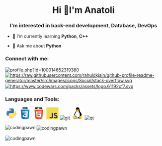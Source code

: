 <h1 align="center">Hi 👋I'm Anatoli</h1>
<h3 align="center">I'm interested in back-end development, Database, DevOps</h3>

- 🌱 I’m currently learning **Python**, **C++**

- 💬 Ask me about **Python**

<h3 align="left">Connect with me:</h3>
<p align="left">
<a href="https://fb.com/profile.php?id=100014652319380" target="blank"><img align="center" src="https://raw.githubusercontent.com/rahuldkjain/github-profile-readme-generator/master/src/images/icons/Social/facebook.svg" alt="profile.php?id=100014652319380" height="30" width="40" /></a>
<a href="https://stackoverflow.com/users/18422727" target="blank"><img align="center" src="https://raw.githubusercontent.com/rahuldkjain/github-profile-readme-generator/master/src/images/icons/Social/stack-overflow.svg" alt="https://raw.githubusercontent.com/rahuldkjain/github-profile-readme-generator/master/src/images/icons/Social/stack-overflow.svg" height="30" width="40" /></a>
<a href="https://www.codewars.com/users/Coding_Jack" target="blank"><img align="center" src="https://www.codewars.com/packs/assets/logo.61192cf7.svg" alt="https://www.codewars.com/packs/assets/logo.61192cf7.svg" height="30" width="40" /></a>
</p>

<h3 align="left">Languages and Tools:</h3>
<p align="left"> <a href="https://www.python.org" target="_blank" rel="noreferrer"> <img src="https://raw.githubusercontent.com/devicons/devicon/master/icons/python/python-original.svg" alt="python" width="40" height="40"/> </a><a href="https://www.w3schools.com/css/" target="_blank" rel="noreferrer"> <img src="https://raw.githubusercontent.com/devicons/devicon/master/icons/css3/css3-original-wordmark.svg" alt="css3" width="40" height="40"/> </a> <a href="https://www.w3.org/html/" target="_blank" rel="noreferrer"> <img src="https://raw.githubusercontent.com/devicons/devicon/master/icons/html5/html5-original-wordmark.svg" alt="html5" width="40" height="40"/> </a> <a href="https://developer.mozilla.org/en-US/docs/Web/JavaScript" target="_blank" rel="noreferrer"> <img src="https://raw.githubusercontent.com/devicons/devicon/master/icons/javascript/javascript-original.svg" alt="javascript" width="40" height="40"/> </a> <a href="https://git-scm.com/" target="_blank" rel="noreferrer"> <img src="https://www.vectorlogo.zone/logos/git-scm/git-scm-icon.svg" alt="git" width="40" height="40"/> </a> <a href="https://www.linux.org/" target="_blank" rel="noreferrer"> <img src="https://raw.githubusercontent.com/devicons/devicon/master/icons/linux/linux-original.svg" alt="linux" width="40" height="40"/> </a> <a href="https://www.qt.io/" target="_blank" rel="noreferrer"> <img src="https://upload.wikimedia.org/wikipedia/commons/0/0b/Qt_logo_2016.svg" alt="qt" width="40" height="40"/> </a> </p>

<p><img align="left" src="https://github-readme-stats.vercel.app/api/top-langs?username=codingpawn&show_icons=true&locale=en&layout=compact" alt="codingpawn" /></p>

<p>&nbsp;<img align="center" src="https://github-readme-stats.vercel.app/api?username=codingpawn&show_icons=true&locale=en" alt="codingpawn" /></p>

<p><img align="center" src="https://github-readme-streak-stats.herokuapp.com/?user=codingpawn&" alt="codingpawn" /></p>
